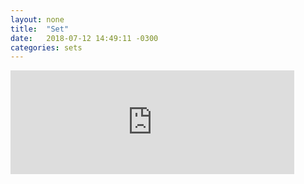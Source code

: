 ```yaml
---
layout: none
title:  "Set"
date:   2018-07-12 14:49:11 -0300
categories: sets
---
```


<iframe width="90%" height="166" scrolling="no" frameborder="no" allow="autoplay" src="https://w.soundcloud.com/player/?url=https%3A//api.soundcloud.com/tracks/470738775&color=%23ff5500&auto_play=false&hide_related=false&show_comments=true&show_user=true&show_reposts=false&show_teaser=true"></iframe>
